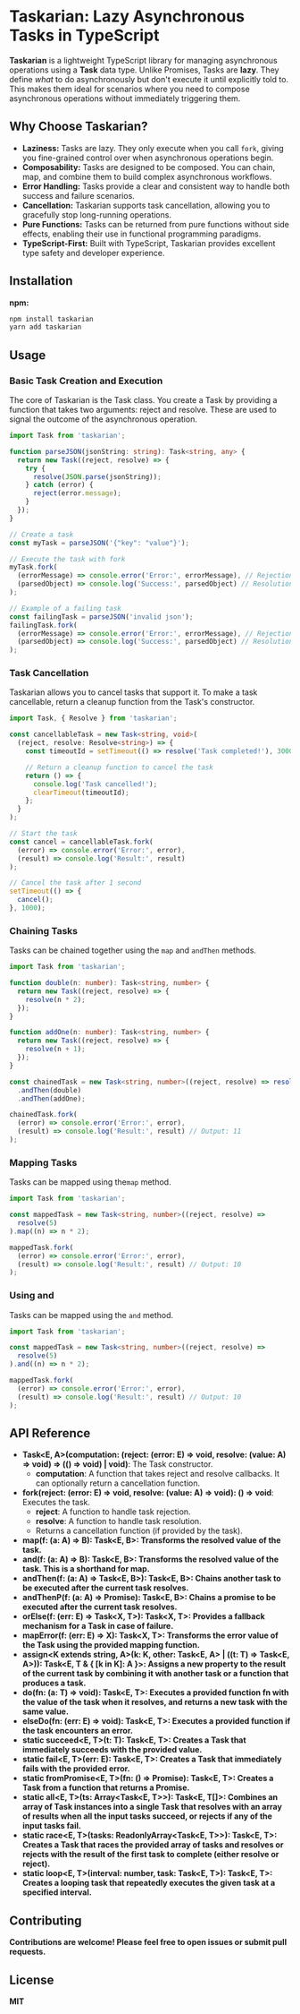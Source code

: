 # Taskarian: Lazy Asynchronous Tasks in TypeScript

**Taskarian** is a lightweight TypeScript library for managing asynchronous operations using a **Task** data type. Unlike Promises, Tasks are **lazy**. They define _what_ to do asynchronously but don't execute it until explicitly told to. This makes them ideal for scenarios where you need to compose asynchronous operations without immediately triggering them.

## Why Choose Taskarian?

- **Laziness:** Tasks are lazy. They only execute when you call `fork`, giving you fine-grained control over when asynchronous operations begin.
- **Composability:** Tasks are designed to be composed. You can chain, map, and combine them to build complex asynchronous workflows.
- **Error Handling:** Tasks provide a clear and consistent way to handle both success and failure scenarios.
- **Cancellation:** Taskarian supports task cancellation, allowing you to gracefully stop long-running operations.
- **Pure Functions:** Tasks can be returned from pure functions without side effects, enabling their use in functional programming paradigms.
- **TypeScript-First:** Built with TypeScript, Taskarian provides excellent type safety and developer experience.

## Installation

**npm:**

```bash
npm install taskarian
yarn add taskarian
```

## Usage

### Basic Task Creation and Execution

The core of Taskarian is the Task class. You create a Task by providing a function that takes two arguments: reject and resolve. These are used to signal the outcome of the asynchronous operation.

```typescript
import Task from 'taskarian';

function parseJSON(jsonString: string): Task<string, any> {
  return new Task((reject, resolve) => {
    try {
      resolve(JSON.parse(jsonString));
    } catch (error) {
      reject(error.message);
    }
  });
}

// Create a task
const myTask = parseJSON('{"key": "value"}');

// Execute the task with fork
myTask.fork(
  (errorMessage) => console.error('Error:', errorMessage), // Rejection handler
  (parsedObject) => console.log('Success:', parsedObject) // Resolution handler
);

// Example of a failing task
const failingTask = parseJSON('invalid json');
failingTask.fork(
  (errorMessage) => console.error('Error:', errorMessage), // Rejection handler
  (parsedObject) => console.log('Success:', parsedObject) // Resolution handler - will not be called
);
```

### Task Cancellation

Taskarian allows you to cancel tasks that support it. To make a task cancellable, return a cleanup function from the Task's constructor.

```typescript
import Task, { Resolve } from 'taskarian';

const cancellableTask = new Task<string, void>(
  (reject, resolve: Resolve<string>) => {
    const timeoutId = setTimeout(() => resolve('Task completed!'), 3000);

    // Return a cleanup function to cancel the task
    return () => {
      console.log('Task cancelled!');
      clearTimeout(timeoutId);
    };
  }
);

// Start the task
const cancel = cancellableTask.fork(
  (error) => console.error('Error:', error),
  (result) => console.log('Result:', result)
);

// Cancel the task after 1 second
setTimeout(() => {
  cancel();
}, 1000);
```

### Chaining Tasks

Tasks can be chained together using the `map` and `andThen` methods.

```typescript
import Task from 'taskarian';

function double(n: number): Task<string, number> {
  return new Task((reject, resolve) => {
    resolve(n * 2);
  });
}

function addOne(n: number): Task<string, number> {
  return new Task((reject, resolve) => {
    resolve(n + 1);
  });
}

const chainedTask = new Task<string, number>((reject, resolve) => resolve(5))
  .andThen(double)
  .andThen(addOne);

chainedTask.fork(
  (error) => console.error('Error:', error),
  (result) => console.log('Result:', result) // Output: 11
);
```

### Mapping Tasks

Tasks can be mapped using the`map` method.

```typescript
import Task from 'taskarian';

const mappedTask = new Task<string, number>((reject, resolve) =>
  resolve(5)
).map((n) => n * 2);

mappedTask.fork(
  (error) => console.error('Error:', error),
  (result) => console.log('Result:', result) // Output: 10
);
```

### Using and

Tasks can be mapped using the `and` method.

```typescript
import Task from 'taskarian';

const mappedTask = new Task<string, number>((reject, resolve) =>
  resolve(5)
).and((n) => n * 2);

mappedTask.fork(
  (error) => console.error('Error:', error),
  (result) => console.log('Result:', result) // Output: 10
);
```

## API Reference

- **Task<E, A>(computation: (reject: (error: E) => void, resolve: (value: A) => void) => (() => void) | void)**: The Task constructor.
  - **computation**: A function that takes reject and resolve callbacks. It can optionally return a cancellation function.
- **fork(reject: (error: E) => void, resolve: (value: A) => void): () => void**: Executes the task.
  - **reject**: A function to handle task rejection.
  - **resolve**: A function to handle task resolution.
  - Returns a cancellation function (if provided by the task).
- **map<B>(f: (a: A) => B): Task<E, B>**: Transforms the resolved value of the task.
- **and<B>(f: (a: A) => B): Task<E, B>**: Transforms the resolved value of the task. This is a shorthand for map.
- **andThen<B>(f: (a: A) => Task<E, B>): Task<E, B>**: Chains another task to be executed after the current task resolves.
- **andThenP<B>(f: (a: A) => Promise<B>): Task<E, B>**: Chains a promise to be executed after the current task resolves.
- **orElse<X>(f: (err: E) => Task<X, T>): Task<X, T>**: Provides a fallback mechanism for a Task in case of failure.
- **mapError<X>(f: (err: E) => X): Task<X, T>**: Transforms the error value of the Task using the provided mapping function.
- **assign<K extends string, A>(k: K, other: Task<E, A> | ((t: T) => Task<E, A>)): Task<E, T & { [k in K]: A }>**: Assigns a new property to the result of the current task by combining it with another task or a function that produces a task.
- **do(fn: (a: T) => void): Task<E, T>**: Executes a provided function fn with the value of the task when it resolves, and returns a new task with the same value.
- **elseDo(fn: (err: E) => void): Task<E, T>**: Executes a provided function if the task encounters an error.
- **static succeed<E, T>(t: T): Task<E, T>**: Creates a Task that immediately succeeds with the provided value.
- **static fail<E, T>(err: E): Task<E, T>**: Creates a Task that immediately fails with the provided error.
- **static fromPromise<E, T>(fn: () => Promise<T>): Task<E, T>**: Creates a Task from a function that returns a Promise.
- **static all<E, T>(ts: Array<Task<E, T>>): Task<E, T[]>**: Combines an array of Task instances into a single Task that resolves with an array of results when all the input tasks succeed, or rejects if any of the input tasks fail.
- **static race<E, T>(tasks: ReadonlyArray<Task<E, T>>): Task<E, T>**: Creates a Task that races the provided array of tasks and resolves or rejects with the result of the first task to complete (either resolve or reject).
- **static loop<E, T>(interval: number, task: Task<E, T>): Task<E, T>**: Creates a looping task that repeatedly executes the given task at a specified interval.

## Contributing

Contributions are welcome! Please feel free to open issues or submit pull requests.

## License

MIT
